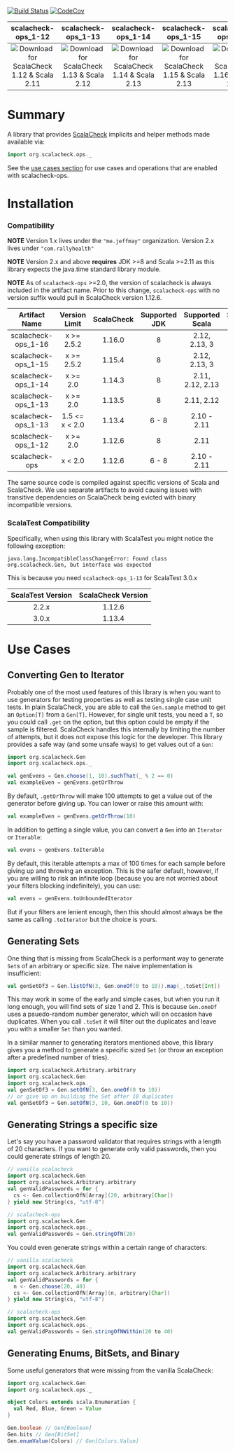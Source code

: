 [![Build Status](https://img.shields.io/travis/com/rallyhealth/scalacheck-ops)](https://app.travis-ci.com/github/rallyhealth/scalacheck-ops)
[![CodeCov](https://img.shields.io/codecov/c/github/rallyhealth/scalacheck-ops)](https://codecov.io/gh/rallyhealth/scalacheck-ops)

| scalacheck-ops_1-12 | scalacheck-ops_1-13 | scalacheck-ops_1-14 | scalacheck-ops_1-15 | scalacheck-ops_1-16 |
| :-----------------: | :-----------------: | :-----------------: | :-----------------: | :-----------------: |
| ![Download for ScalaCheck 1.12 & Scala 2.11](https://maven-badges.herokuapp.com/maven-central/com.rallyhealth/scalacheck-ops_1-12_2.11/badge.svg?style=flat) | ![Download for ScalaCheck 1.13 & Scala 2.12](https://maven-badges.herokuapp.com/maven-central/com.rallyhealth/scalacheck-ops_1-13_2.12/badge.svg?style=flat) | ![Download for ScalaCheck 1.14 & Scala 2.13](https://maven-badges.herokuapp.com/maven-central/com.rallyhealth/scalacheck-ops_1-14_2.13/badge.svg?style=flat) | ![Download for ScalaCheck 1.15 & Scala 2.13](https://maven-badges.herokuapp.com/maven-central/com.rallyhealth/scalacheck-ops_1-15_2.13/badge.svg?style=flat) | ![Download for ScalaCheck 1.16 & Scala 2.13](https://maven-badges.herokuapp.com/maven-central/com.rallyhealth/scalacheck-ops_1-16_2.13/badge.svg?style=flat) |

# Summary

A library that provides [ScalaCheck](https://www.scalacheck.org/) implicits and helper
methods made available via:
```scala
import org.scalacheck.ops._
```

See the [use cases section](#use-cases) for use cases and operations that are enabled
with scalacheck-ops.

# Installation

### Compatibility

**NOTE** Version 1.x lives under the `"me.jeffmay"` organization. Version 2.x lives
under `"com.rallyhealth"`

**NOTE** Version 2.x and above **requires** JDK >=8 and Scala >=2.11 as this
library expects the java.time standard library module.

**NOTE** As of `scalacheck-ops` >=2.0, the version of scalacheck is always
included in the artifact name. Prior to this change, `scalacheck-ops` with
no version suffix would pull in ScalaCheck version 1.12.6.

|    Artifact Name    | Version Limit  | ScalaCheck | Supported JDK |  Supported Scala   | Supported Scala.js | Supported Native |
|:-------------------:| :------------: |:----------:| :-----------: |:------------------:|:------------------:| :--------------: |
| scalacheck-ops_1-16 | x >= 2.5.2     |   1.16.0   | 8             |   2.12, 2.13, 3    |         1          | 0.4              |
| scalacheck-ops_1-15 | x >= 2.5.2     |   1.15.4   | 8             |   2.12, 2.13, 3    |         1          | 0.4              |
| scalacheck-ops_1-14 | x >= 2.0       |   1.14.3   | 8             | 2.11, 2.12, 2.13   |        N/A         | N/A              |
| scalacheck-ops_1-13 | x >= 2.0       |   1.13.5   | 8             |     2.11, 2.12     |        N/A         | N/A              |
| scalacheck-ops_1-13 | 1.5 <= x < 2.0 |   1.13.4   | 6 - 8         |    2.10 - 2.11     |        N/A         | N/A              |
| scalacheck-ops_1-12 | x >= 2.0       |   1.12.6   | 8             |        2.11        |        N/A         | N/A              |
|   scalacheck-ops    | x < 2.0        |   1.12.6   | 6 - 8         |    2.10 - 2.11     |        N/A         | N/A              |

The same source code is compiled against specific versions of Scala and ScalaCheck.
We use separate artifacts to avoid causing issues with transitive dependencies on
ScalaCheck being evicted with binary incompatible versions.

### ScalaTest Compatibility

Specifically, when using this library with ScalaTest you might notice the
following exception:

```
java.lang.IncompatibleClassChangeError: Found class org.scalacheck.Gen, but interface was expected
```

This is because you need `scalacheck-ops_1-13` for ScalaTest 3.0.x

| ScalaTest Version | ScalaCheck Version |
| :---------------: | :----------------: |
|             2.2.x |             1.12.6 |
|             3.0.x |             1.13.4 |

# Use Cases

## Converting Gen to Iterator

Probably one of the most used features of this library is when you want
to use generators for testing properties as well as testing single case
unit tests. In plain ScalaCheck, you are able to call the `Gen.sample`
method to get an `Option[T]` from a `Gen[T]`. However, for single unit
tests, you need a `T`, so you could call `.get` on the option, but this
option could be empty if the sample is filtered. ScalaCheck handles this
internally by limiting the number of attempts, but it does not expose
this logic for the developer. This library provides a safe way (and some
unsafe ways) to get values out of a `Gen`:

```scala
import org.scalacheck.Gen
import org.scalacheck.ops._

val genEvens = Gen.choose(1, 10).suchThat(_ % 2 == 0)
val exampleEven = genEvens.getOrThrow
```

By default, `.getOrThrow` will make 100 attempts to get a value out of
the generator before giving up. You can lower or raise this amount with:
```scala
val exampleEven = genEvens.getOrThrow(10)
```

In addition to getting a single value, you can convert a `Gen` into an
`Iterator` or `Iterable`:
```scala
val evens = genEvens.toIterable
```

By default, this iterable attempts a max of 100 times for each sample
before giving up and throwing an exception. This is the safer default,
however, if you are willing to risk an infinite loop (because you are
not worried about your filters blocking indefinitely), you can use:
```scala
val evens = genEvens.toUnboundedIterator
```

But if your filters are lenient enough, then this should almost always
be the same as calling `.toIterator` but the choice is yours.

## Generating Sets

One thing that is missing from ScalaCheck is a performant way to
generate `Set`s of an arbitrary or specific size. The naive
implementation is insufficient:
```scala
val genSetOf3 = Gen.listOfN(3, Gen.oneOf(0 to 10)).map(_.toSet[Int])
```

This may work in some of the early and simple cases, but when you run
it long enough, you will find sets of size 1 and 2. This is because
`Gen.oneOf` uses a psuedo-random number generator, which will on
occasion have duplicates. When you call `.toSet` it will filter out the
duplicates and leave you with a smaller `Set` than you wanted.

In a similar manner to generating iterators mentioned above, this
library gives you a method to generate a specific sized `Set` (or throw
an exception after a predefined number of tries).
```scala
import org.scalacheck.Arbitrary.arbitrary
import org.scalacheck.Gen
import org.scalacheck.ops._
val genSetOf3 = Gen.setOfN(3, Gen.oneOf(0 to 10))
// or give up on building the Set after 10 duplicates
val genSetOf3 = Gen.setOfN(3, 10, Gen.oneOf(0 to 10))
```

## Generating Strings a specific size

Let's say you have a password validator that requires strings with a
length of 20 characters. If you want to generate only valid passwords,
then you could generate strings of length 20.
```scala
// vanilla scalacheck
import org.scalacheck.Gen
import org.scalacheck.Arbitrary.arbitrary
val genValidPasswords = for {
  cs <- Gen.collectionOfN[Array](20, arbitrary[Char])
} yield new String(cs, "utf-8")

// scalacheck-ops
import org.scalacheck.Gen
import org.scalacheck.ops._
val genValidPasswords = Gen.stringOfN(20)
```

You could even generate strings within a certain range of characters:
```scala
// vanilla scalacheck
import org.scalacheck.Gen
import org.scalacheck.Arbitrary.arbitrary
val genValidPasswords = for {
  n <- Gen.choose(20, 40)
  cs <- Gen.collectionOfN[Array](n, arbitrary[Char])
} yield new String(cs, "utf-8")

// scalacheck-ops
import org.scalacheck.Gen
import org.scalacheck.ops._
val genValidPasswords = Gen.stringOfNWithin(20 to 40)
```

## Generating Enums, BitSets, and Binary

Some useful generators that were missing from the vanilla ScalaCheck:

```scala
import org.scalacheck.Gen
import org.scalacheck.ops._

object Colors extends scala.Enumeration {
  val Red, Blue, Green = Value
}

Gen.boolean // Gen[Boolean]
Gen.bits // Gen[BitSet]
Gen.enumValue(Colors) // Gen[Colors.Value]
```
